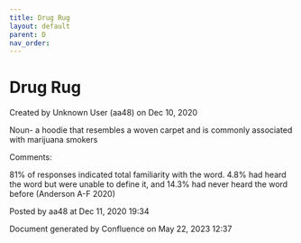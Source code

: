 ```yaml
---
title: Drug Rug
layout: default
parent: D
nav_order:
---
```


# Drug Rug

Created by  Unknown User (aa48) on Dec 10, 2020

Noun- a hoodie that resembles a woven carpet and is commonly associated with marijuana smokers

Comments:

81% of responses indicated total familiarity with the word. 4.8% had heard the word but were unable to define it, and 14.3% had never heard the word before (Anderson A-F 2020)

Posted by aa48 at Dec 11, 2020 19:34

Document generated by Confluence on May 22, 2023 12:37


